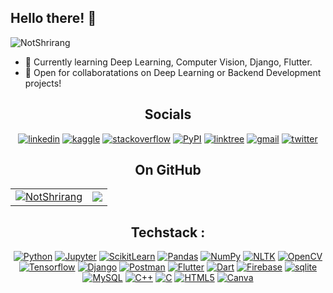 <h2>Hello there! 🤖</h2>
<img src="https://komarev.com/ghpvc/?username=NotShrirang&label=Views&color=blue&style=plastic&style=for-the-badge" alt="NotShrirang" /> </p
I am Third Year undergrad student of Computer Engineering.

<p>

- 🌱 Currently learning Deep Learning, Computer Vision, Django, Flutter.<br>
- 👯 Open for collaboratations on Deep Learning or Backend Development projects!

<div align="center">
 
## Socials

[![linkedin](https://img.shields.io/badge/LinkedIn-0077B5?style=for-the-badge&logo=linkedin&logoColor=white)](https://www.linkedin.com/in/shrirangmahajan/)
[![kaggle](https://img.shields.io/badge/kaggle-0077B5?style=for-the-badge&logo=kaggle&logoColor=white)](https://www.kaggle.com/notshrirang)
[![stackoverflow](https://img.shields.io/badge/Stack_Overflow-FE7A16?style=for-the-badge&logo=stack-overflow&logoColor=white)](https://stackoverflow.com/users/17353907/shrirang-mahajan)
[![PyPI](https://img.shields.io/badge/pypi-blue?style=for-the-badge&logo=pypi&logoColor=yellow)](https://pypi.org/user/NotShrirang/)
[![linktree](https://img.shields.io/badge/linktree-39E09B?style=for-the-badge&logo=linktree&logoColor=white)](https://linktr.ee/shrirangmahajan)
[![gmail](https://img.shields.io/badge/Gmail-D14836?style=for-the-badge&logo=gmail&logoColor=white)](mailto:shrirangmahajan123@gmail.com)
[![twitter](https://img.shields.io/badge/Twitter-1DA1F2?style=for-the-badge&logo=twitter&logoColor=white)](https://twitter.com/sm_9502)


</div>

<h2 align="center">On GitHub</h2>
<table align="center">
  <tr>
    <td>
     <a href="https://github.com/NotShrirang">
      <img align="center" src="https://github-readme-stats.vercel.app/api?username=NotShrirang&show_icons=true&locale=en&theme=gotham" alt="NotShrirang" />
     </a>
    </td>
    <td>
     <a href="https://github.com/NotShrirang">
     <img align="center" src="https://github-readme-stats.vercel.app/api/top-langs/?username=NotShrirang&langs_count=8&https://github.com/NotShrirang/github-readme-stats&locale=en&layout=compact&theme=gotham"/>
     </a> 
     </td>
  </tr>
 </table>

<div align="center">
 
## Techstack :
[![Python](https://img.shields.io/badge/python-blue?style=for-the-badge&logo=python&logoColor=yellow)](https://python.org)
[![Jupyter](https://img.shields.io/badge/jupyter-blue?style=for-the-badge&logo=jupyter&logoColor=orange)](https://jupyter.org/)
[![ScikitLearn](https://img.shields.io/badge/scikit--learn-white.svg?style=for-the-badge&logo=scikit-learn&logoColor=black)](https://scikit-learn.org/)
[![Pandas](https://img.shields.io/badge/pandas-%23150458.svg?style=for-the-badge&logo=pandas&logoColor=white)](https://pandas.pydata.org/)
[![NumPy](https://img.shields.io/badge/numpy-%23150458.svg?style=for-the-badge&logo=numpy&logoColor=white)](https://numpy.org/)
[![NLTK](https://img.shields.io/badge/nltk-white.svg?style=for-the-badge&logo=python&logoColor=blue)](https://www.nltk.org/)
[![OpenCV](https://img.shields.io/badge/opencv-white?style=for-the-badge&logo=opencv&logoColor=black)](https://opencv.org/)
[![Tensorflow](https://img.shields.io/badge/tensorflow-orange?style=for-the-badge&logo=tensorflow&logoColor=yellow)](https://www.tensorflow.org/)
[![Django](https://img.shields.io/badge/django-success?style=for-the-badge&logo=django&logoColor=white)](https://www.djangoproject.com/)
[![Postman](https://img.shields.io/badge/postman-orange?style=for-the-badge&logo=postman&logoColor=black)](https://www.postman.com/)
[![Flutter](https://img.shields.io/badge/flutter-blue?style=for-the-badge&logo=flutter&logoColor=white)](https://flutter.dev/)
[![Dart](https://img.shields.io/badge/dart-blue?style=for-the-badge&logo=dart&logoColor=%23150458)](https://dart.dev/)
[![Firebase](https://img.shields.io/badge/firebase-orange?style=for-the-badge&logo=firebase&logoColor=yellow)](https://firebase.google.com/)
[![sqlite](https://img.shields.io/badge/sqlite-white?style=for-the-badge&logo=sqlite&logoColor=purple)](https://www.sqlite.org/)
[![MySQL](https://img.shields.io/badge/mysql-blue?style=for-the-badge&logo=mysql&logoColor=orange)](https://www.mysql.com/)
[![C++](https://img.shields.io/badge/C%2B%2B-00599C?style=for-the-badge&logo=C%2B%2B&logoColor=white)]()
[![C](https://img.shields.io/badge/c-purple?style=for-the-badge&logo=c&logoColor=white)]()
[![HTML5](https://img.shields.io/badge/html-%23E34F26?style=for-the-badge&logo=html5&logoColor=white)]()
[![Canva](https://img.shields.io/badge/canva-white?style=for-the-badge&logo=canva&logoColor=blue)](https://www.canva.com)

</div>
